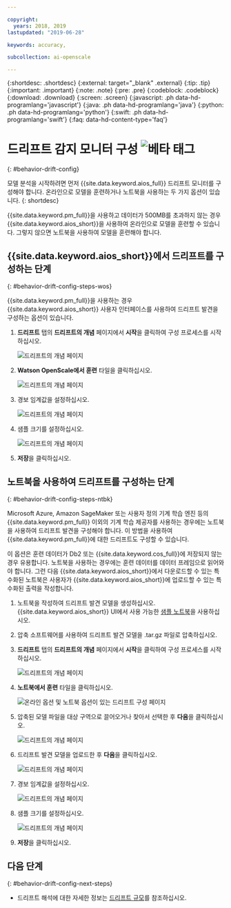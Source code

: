 ```yaml
---

copyright:
  years: 2018, 2019
lastupdated: "2019-06-28"

keywords: accuracy, 

subcollection: ai-openscale

---
```


{:shortdesc: .shortdesc}
{:external: target="_blank" .external}
{:tip: .tip}
{:important: .important}
{:note: .note}
{:pre: .pre}
{:codeblock: .codeblock}
{:download: .download}
{:screen: .screen}
{:javascript: .ph data-hd-programlang='javascript'}
{:java: .ph data-hd-programlang='java'}
{:python: .ph data-hd-programlang='python'}
{:swift: .ph data-hd-programlang='swift'}
{:faq: data-hd-content-type='faq'}

# 드리프트 감지 모니터 구성 ![베타 태그](images/beta.png)
{: #behavior-drift-config}

모델 분석을 시작하려면 먼저 {{site.data.keyword.aios_full}} 드리프트 모니터를 구성해야 합니다. 온라인으로 모델을 훈련하거나 노트북을 사용하는 두 가지 옵션이 있습니다.
{: shortdesc}

{{site.data.keyword.pm_full}}을 사용하고 데이터가 500MB를 초과하지 않는 경우
{{site.data.keyword.aios_short}}을 사용하여 온라인으로 모델을 훈련할 수 있습니다. 그렇지 않으면 노트북을 사용하여 모델을 훈련해야 합니다.

## {{site.data.keyword.aios_short}}에서 드리프트를 구성하는 단계
{: #behavior-drift-config-steps-wos}

{{site.data.keyword.pm_full}}을 사용하는 경우 {{site.data.keyword.aios_short}} 사용자 인터페이스를 사용하여 드리프트 발견을 구성하는 옵션이 있습니다.

1. **드리프트** 탭의 **드리프트의 개념** 페이지에서 **시작**을 클릭하여 구성 프로세스를 시작하십시오.

   ![드리프트의 개념 페이지](images/wos-drift-config-1.png)

2. **Watson OpenScale에서 훈련** 타일을 클릭하십시오.

   ![드리프트의 개념 페이지](images/drift-config-2.png)

3. 경보 임계값을 설정하십시오.

   ![드리프트의 개념 페이지](images/drift-config-3.png)

3. 샘플 크기를 설정하십시오.

   ![드리프트의 개념 페이지](images/drift-config-4.png)
   
3. **저장**을 클릭하십시오.


## 노트북을 사용하여 드리프트를 구성하는 단계
{: #behavior-drift-config-steps-ntbk}

Microsoft Azure, Amazon SageMaker 또는 사용자 정의 기계 학습 엔진 등의 {{site.data.keyword.pm_full}} 이외의 기계 학습 제공자를 사용하는 경우에는 노트북을 사용하여 드리프트 발견을 구성해야 합니다. 이 방법을 사용하여 {{site.data.keyword.pm_full}}에 대한 드리프트도 구성할 수 있습니다.

이 옵션은 훈련 데이터가 Db2 또는 {{site.data.keyword.cos_full}}에 저장되지 않는 경우 유용합니다. 노트북을 사용하는 경우에는 훈련 데이터를 데이터 프레임으로 읽어와야 합니다. 그런 다음 {{site.data.keyword.aios_short}}에서 다운로드할 수 있는 특수화된 노트북은 사용자가 {{site.data.keyword.aios_short}}에 업로드할 수 있는 특수화된 출력을 작성합니다.

1. 노트북을 작성하여 드리프트 발견 모델을 생성하십시오. {{site.data.keyword.aios_short}} UI에서 사용 가능한 [샘플 노트북](https://github.com/IBM-Watson/aios-data-distribution/blob/master/training_statistics_notebook.ipynb)을 사용하십시오.
2. 압축 소프트웨어를 사용하여 드리프트 발견 모델을 .tar.gz 파일로 압축하십시오.

1. **드리프트** 탭의 **드리프트의 개념** 페이지에서 **시작**을 클릭하여 구성 프로세스를 시작하십시오.

   ![드리프트의 개념 페이지](images/wos-drift-config-1.png)

2. **노트북에서 훈련** 타일을 클릭하십시오.

   ![온라인 옵션 및 노트북 옵션이 있는 드리프트 구성 페이지](images/drift-config-2.png)

3. 압축된 모델 파일을 대상 구역으로 끌어오거나 찾아서 선택한 후 **다음**을 클릭하십시오.

   ![드리프트의 개념 페이지](images/wos-drift-config-2b.png)
   
3. 드리프트 발견 모델을 업로드한 후 **다음**을 클릭하십시오.

   ![드리프트의 개념 페이지](images/drift-config-upload.png)
   
3. 경보 임계값을 설정하십시오.

   ![드리프트의 개념 페이지](images/drift-config-3.png)

3. 샘플 크기를 설정하십시오.

   ![드리프트의 개념 페이지](images/drift-config-4.png)
   
3. **저장**을 클릭하십시오.

## 다음 단계
{: #behavior-drift-config-next-steps}

- 드리프트 해석에 대한 자세한 정보는 [드리프트 규모](/docs/services/ai-openscale?topic=ai-openscale-behavior-drift-ovr)를 참조하십시오. 
